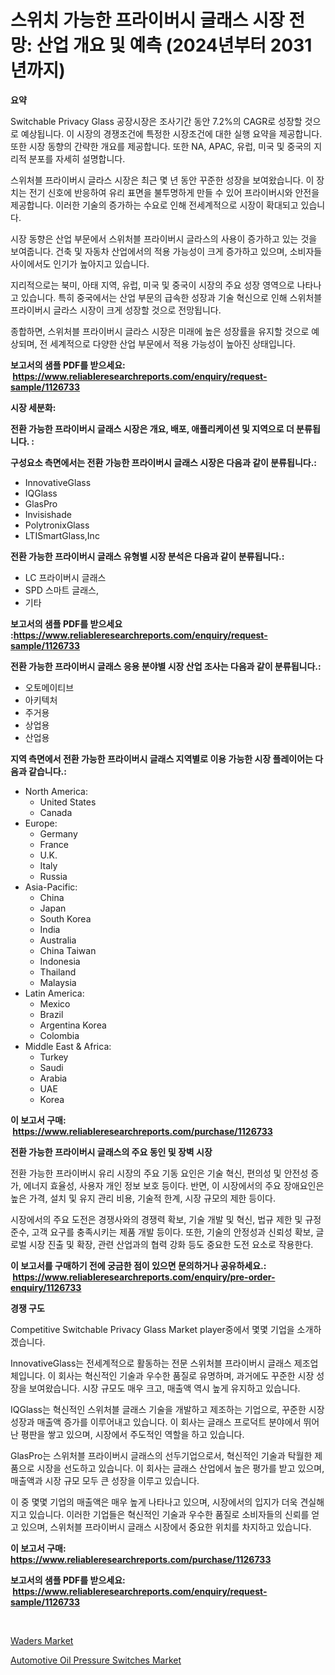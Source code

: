<p><h1>스위치 가능한 프라이버시 글래스 시장 전망: 산업 개요 및 예측 (2024년부터 2031년까지)</h1></p><p><strong>요약</strong></p>
<p><p>Switchable Privacy Glass 공장시장은 조사기간 동안 7.2%의 CAGR로 성장할 것으로 예상됩니다. 이 시장의 경쟁조건에 특정한 시장조건에 대한 실행 요약을 제공합니다. 또한 시장 동향의 간략한 개요를 제공합니다. 또한 NA, APAC, 유럽, 미국 및 중국의 지리적 분포를 자세히 설명합니다.</p><p>스위처블 프라이버시 글라스 시장은 최근 몇 년 동안 꾸준한 성장을 보여왔습니다. 이 장치는 전기 신호에 반응하여 유리 표면을 불투명하게 만들 수 있어 프라이버시와 안전을 제공합니다. 이러한 기술의 증가하는 수요로 인해 전세계적으로 시장이 확대되고 있습니다.</p><p>시장 동향은 산업 부문에서 스위처블 프라이버시 글라스의 사용이 증가하고 있는 것을 보여줍니다. 건축 및 자동차 산업에서의 적용 가능성이 크게 증가하고 있으며, 소비자들 사이에서도 인기가 높아지고 있습니다.</p><p>지리적으로는 북미, 아태 지역, 유럽, 미국 및 중국이 시장의 주요 성장 영역으로 나타나고 있습니다. 특히 중국에서는 산업 부문의 급속한 성장과 기술 혁신으로 인해 스위처블 프라이버시 글라스 시장이 크게 성장할 것으로 전망됩니다.</p><p>종합하면, 스위처블 프라이버시 글라스 시장은 미래에 높은 성장률을 유지할 것으로 예상되며, 전 세계적으로 다양한 산업 부문에서 적용 가능성이 높아진 상태입니다.</p></p>
<p><strong>보고서의 샘플 PDF를 받으세요: &nbsp;<a href="https://www.reliableresearchreports.com/enquiry/request-sample/1126733">https://www.reliableresearchreports.com/enquiry/request-sample/1126733</a></strong></p>
<p><strong>시장 세분화:</strong></p>
<p><strong> 전환 가능한 프라이버시 글래스 시장은 개요, 배포, 애플리케이션 및 지역으로 더 분류됩니다. :</strong></p>
<p><strong>구성요소 측면에서는 전환 가능한 프라이버시 글래스 시장은 다음과 같이 분류됩니다.:</strong></p>
<p><ul><li>InnovativeGlass</li><li>IQGlass</li><li>GlasPro</li><li>Invisishade</li><li>PolytronixGlass</li><li>LTISmartGlass,Inc</li></ul></p>
<p><strong> 전환 가능한 프라이버시 글래스 유형별 시장 분석은 다음과 같이 분류됩니다.:</strong></p>
<p><ul><li>LC 프라이버시 글래스</li><li>SPD 스마트 글래스,</li><li>기타</li></ul></p>
<p><strong>보고서의 샘플 PDF를 받으세요 :<a href="https://www.reliableresearchreports.com/enquiry/request-sample/1126733">https://www.reliableresearchreports.com/enquiry/request-sample/1126733</a></strong></p>
<p><strong> 전환 가능한 프라이버시 글래스 응용 분야별 시장 산업 조사는 다음과 같이 분류됩니다.:</strong></p>
<p><ul><li>오토메이티브</li><li>아키텍처</li><li>주거용</li><li>상업용</li><li>산업용</li></ul></p>
<p><strong>지역 측면에서 전환 가능한 프라이버시 글래스 지역별로 이용 가능한 시장 플레이어는 다음과 같습니다.:</strong></p>
<p><ul>
    <li>
        North America:
        <ul>
            <li>United States</li>
            <li>Canada</li>
        </ul>
    </li>
    <li>
        Europe:
        <ul>
            <li>Germany</li>
            <li>France</li>
            <li>U.K.</li>
            <li>Italy</li>
            <li>Russia</li>
        </ul>
    </li>
    <li>
        Asia-Pacific:
        <ul>
            <li>China</li>
            <li>Japan</li>
            <li>South Korea</li>
            <li>India</li>
            <li>Australia</li>
            <li>China Taiwan</li>
            <li>Indonesia</li>
            <li>Thailand</li>
            <li>Malaysia</li>
        </ul>
    </li>
    <li>
        Latin America:
        <ul>
            <li>Mexico</li>
            <li>Brazil</li>
            <li>Argentina Korea</li>
            <li>Colombia</li>
        </ul>
    </li>
    <li>
        Middle East & Africa:
        <ul>
            <li>Turkey</li>
            <li>Saudi</li>
            <li>Arabia</li>
            <li>UAE</li>
            <li>Korea</li>
        </ul>
    </li>
    </ul></p>
<p><strong>이 보고서 구매: &nbsp;<a href="https://www.reliableresearchreports.com/purchase/1126733">https://www.reliableresearchreports.com/purchase/1126733</a></strong></p>
<p><strong>전환 가능한 프라이버시 글래스의 주요 동인 및 장벽 시장</strong></p>
<p><p>전환 가능한 프라이버시 유리 시장의 주요 기동 요인은 기술 혁신, 편의성 및 안전성 증가, 에너지 효율성, 사용자 개인 정보 보호 등이다. 반면, 이 시장에서의 주요 장애요인은 높은 가격, 설치 및 유지 관리 비용, 기술적 한계, 시장 규모의 제한 등이다.</p><p>시장에서의 주요 도전은 경쟁사와의 경쟁력 확보, 기술 개발 및 혁신, 법규 제한 및 규정 준수, 고객 요구를 충족시키는 제품 개발 등이다. 또한, 기술의 안정성과 신뢰성 확보, 글로벌 시장 진출 및 확장, 관련 산업과의 협력 강화 등도 중요한 도전 요소로 작용한다.</p></p>
<p><strong>이 보고서를 구매하기 전에 궁금한 점이 있으면 문의하거나 공유하세요.: &nbsp;<a href="https://www.reliableresearchreports.com/enquiry/pre-order-enquiry/1126733">https://www.reliableresearchreports.com/enquiry/pre-order-enquiry/1126733</a></strong></p>
<p><strong>경쟁 구도</strong></p>
<p><p>Competitive Switchable Privacy Glass Market player중에서 몇몇 기업을 소개하겠습니다.</p><p>InnovativeGlass는 전세계적으로 활동하는 전문 스위처블 프라이버시 글래스 제조업체입니다. 이 회사는 혁신적인 기술과 우수한 품질로 유명하며, 과거에도 꾸준한 시장 성장을 보여왔습니다. 시장 규모도 매우 크고, 매출액 역시 높게 유지하고 있습니다.</p><p>IQGlass는 혁신적인 스위처블 글래스 기술을 개발하고 제조하는 기업으로, 꾸준한 시장 성장과 매출액 증가를 이루어내고 있습니다. 이 회사는 글래스 프로덕트 분야에서 뛰어난 평판을 쌓고 있으며, 시장에서 주도적인 역할을 하고 있습니다.</p><p>GlasPro는 스위처블 프라이버시 글래스의 선두기업으로서, 혁신적인 기술과 탁월한 제품으로 시장을 선도하고 있습니다. 이 회사는 글래스 산업에서 높은 평가를 받고 있으며, 매출액과 시장 규모 모두 큰 성장을 이루고 있습니다.</p><p>이 중 몇몇 기업의 매출액은 매우 높게 나타나고 있으며, 시장에서의 입지가 더욱 견실해지고 있습니다. 이러한 기업들은 혁신적인 기술과 우수한 품질로 소비자들의 신뢰를 얻고 있으며, 스위처블 프라이버시 글래스 시장에서 중요한 위치를 차지하고 있습니다.</p></p>
<p><strong>이 보고서 구매: &nbsp; <a href="https://www.reliableresearchreports.com/purchase/1126733">https://www.reliableresearchreports.com/purchase/1126733</a></strong></p>
<p><strong>보고서의 샘플 PDF를 받으세요: &nbsp;<a href="https://www.reliableresearchreports.com/enquiry/request-sample/1126733">https://www.reliableresearchreports.com/enquiry/request-sample/1126733</a></strong><strong></strong></p>
<p>&nbsp;</p>
<p><p><a href="https://github.com/Glendatilghmankmgz0rbhwpy/Market-Research-Report-List-1/blob/main/waders-market.md">Waders Market</a></p><p><a href="https://butternut-bug-553.notion.site/Automotive-Oil-Pressure-Switches-Market-Size-Share-Trends-Analysis-Report-By-Material-By-Type-B-477751cee4954e569bfb43e91089e3aa">Automotive Oil Pressure Switches Market</a></p></p>